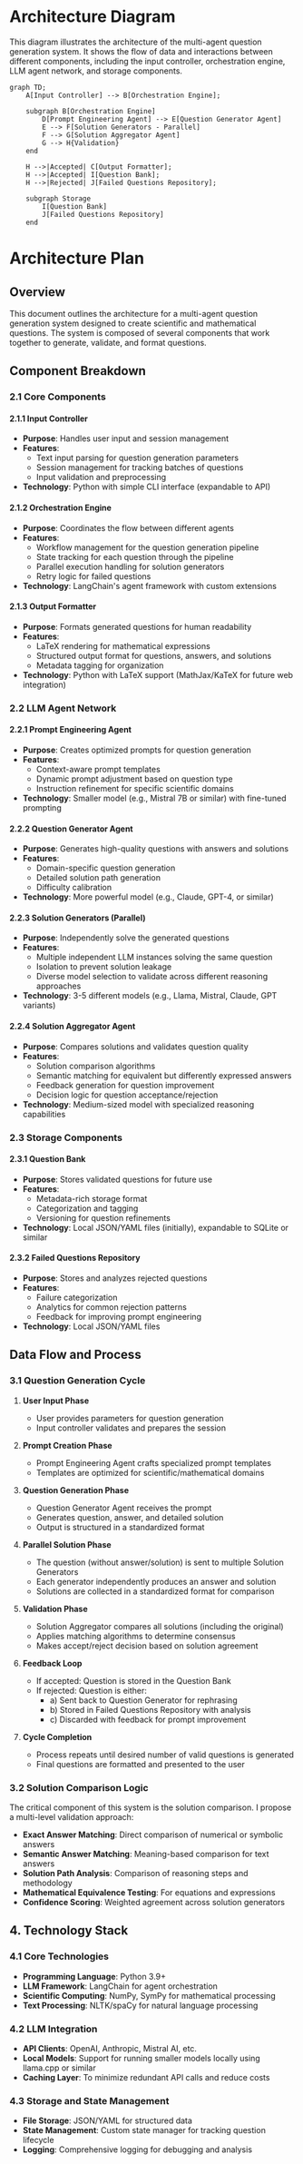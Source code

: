 # Architecture Diagram

This diagram illustrates the architecture of the multi-agent question generation system. It shows the flow of data and interactions between different components, including the input controller, orchestration engine, LLM agent network, and storage components.

```mermaid
graph TD;
    A[Input Controller] --> B[Orchestration Engine];
    
    subgraph B[Orchestration Engine]
        D[Prompt Engineering Agent] --> E[Question Generator Agent]
        E --> F[Solution Generators - Parallel]
        F --> G[Solution Aggregator Agent]
        G --> H{Validation}
    end

    H -->|Accepted| C[Output Formatter];
    H -->|Accepted| I[Question Bank];
    H -->|Rejected| J[Failed Questions Repository];
    
    subgraph Storage
        I[Question Bank]
        J[Failed Questions Repository]
    end
```
# Architecture Plan

## Overview

This document outlines the architecture for a multi-agent question generation system designed to create scientific and mathematical questions. The system is composed of several components that work together to generate, validate, and format questions.

## Component Breakdown

### 2.1 Core Components

#### 2.1.1 Input Controller
- **Purpose**: Handles user input and session management
- **Features**:
  - Text input parsing for question generation parameters
  - Session management for tracking batches of questions
  - Input validation and preprocessing
- **Technology**: Python with simple CLI interface (expandable to API)

#### 2.1.2 Orchestration Engine
- **Purpose**: Coordinates the flow between different agents
- **Features**:
  - Workflow management for the question generation pipeline
  - State tracking for each question through the pipeline
  - Parallel execution handling for solution generators
  - Retry logic for failed questions
- **Technology**: LangChain's agent framework with custom extensions

#### 2.1.3 Output Formatter
- **Purpose**: Formats generated questions for human readability
- **Features**:
  - LaTeX rendering for mathematical expressions
  - Structured output format for questions, answers, and solutions
  - Metadata tagging for organization
- **Technology**: Python with LaTeX support (MathJax/KaTeX for future web integration)

### 2.2 LLM Agent Network

#### 2.2.1 Prompt Engineering Agent
- **Purpose**: Creates optimized prompts for question generation
- **Features**:
  - Context-aware prompt templates
  - Dynamic prompt adjustment based on question type
  - Instruction refinement for specific scientific domains
- **Technology**: Smaller model (e.g., Mistral 7B or similar) with fine-tuned prompting

#### 2.2.2 Question Generator Agent
- **Purpose**: Generates high-quality questions with answers and solutions
- **Features**:
  - Domain-specific question generation
  - Detailed solution path generation
  - Difficulty calibration
- **Technology**: More powerful model (e.g., Claude, GPT-4, or similar)

#### 2.2.3 Solution Generators (Parallel)
- **Purpose**: Independently solve the generated questions
- **Features**:
  - Multiple independent LLM instances solving the same question
  - Isolation to prevent solution leakage
  - Diverse model selection to validate across different reasoning approaches
- **Technology**: 3-5 different models (e.g., Llama, Mistral, Claude, GPT variants)

#### 2.2.4 Solution Aggregator Agent
- **Purpose**: Compares solutions and validates question quality
- **Features**:
  - Solution comparison algorithms
  - Semantic matching for equivalent but differently expressed answers
  - Feedback generation for question improvement
  - Decision logic for question acceptance/rejection
- **Technology**: Medium-sized model with specialized reasoning capabilities

### 2.3 Storage Components

#### 2.3.1 Question Bank
- **Purpose**: Stores validated questions for future use
- **Features**:
  - Metadata-rich storage format
  - Categorization and tagging
  - Versioning for question refinements
- **Technology**: Local JSON/YAML files (initially), expandable to SQLite or similar

#### 2.3.2 Failed Questions Repository
- **Purpose**: Stores and analyzes rejected questions
- **Features**:
  - Failure categorization
  - Analytics for common rejection patterns
  - Feedback for improving prompt engineering
- **Technology**: Local JSON/YAML files

## Data Flow and Process

### 3.1 Question Generation Cycle

1. **User Input Phase**
   - User provides parameters for question generation
   - Input controller validates and prepares the session

2. **Prompt Creation Phase**
   - Prompt Engineering Agent crafts specialized prompt templates
   - Templates are optimized for scientific/mathematical domains

3. **Question Generation Phase**
   - Question Generator Agent receives the prompt
   - Generates question, answer, and detailed solution
   - Output is structured in a standardized format

4. **Parallel Solution Phase**
   - The question (without answer/solution) is sent to multiple Solution Generators
   - Each generator independently produces an answer and solution
   - Solutions are collected in a standardized format for comparison

5. **Validation Phase**
   - Solution Aggregator compares all solutions (including the original)
   - Applies matching algorithms to determine consensus
   - Makes accept/reject decision based on solution agreement

6. **Feedback Loop**
   - If accepted: Question is stored in the Question Bank
   - If rejected: Question is either:
     - a) Sent back to Question Generator for rephrasing
     - b) Stored in Failed Questions Repository with analysis
     - c) Discarded with feedback for prompt improvement

7. **Cycle Completion**
   - Process repeats until desired number of valid questions is generated
   - Final questions are formatted and presented to the user

### 3.2 Solution Comparison Logic

The critical component of this system is the solution comparison. I propose a multi-level validation approach:

- **Exact Answer Matching**: Direct comparison of numerical or symbolic answers
- **Semantic Answer Matching**: Meaning-based comparison for text answers
- **Solution Path Analysis**: Comparison of reasoning steps and methodology
- **Mathematical Equivalence Testing**: For equations and expressions
- **Confidence Scoring**: Weighted agreement across solution generators

## 4. Technology Stack

### 4.1 Core Technologies
- **Programming Language**: Python 3.9+
- **LLM Framework**: LangChain for agent orchestration
- **Scientific Computing**: NumPy, SymPy for mathematical processing
- **Text Processing**: NLTK/spaCy for natural language processing

### 4.2 LLM Integration
- **API Clients**: OpenAI, Anthropic, Mistral AI, etc.
- **Local Models**: Support for running smaller models locally using llama.cpp or similar
- **Caching Layer**: To minimize redundant API calls and reduce costs

### 4.3 Storage and State Management
- **File Storage**: JSON/YAML for structured data
- **State Management**: Custom state manager for tracking question lifecycle
- **Logging**: Comprehensive logging for debugging and analysis

